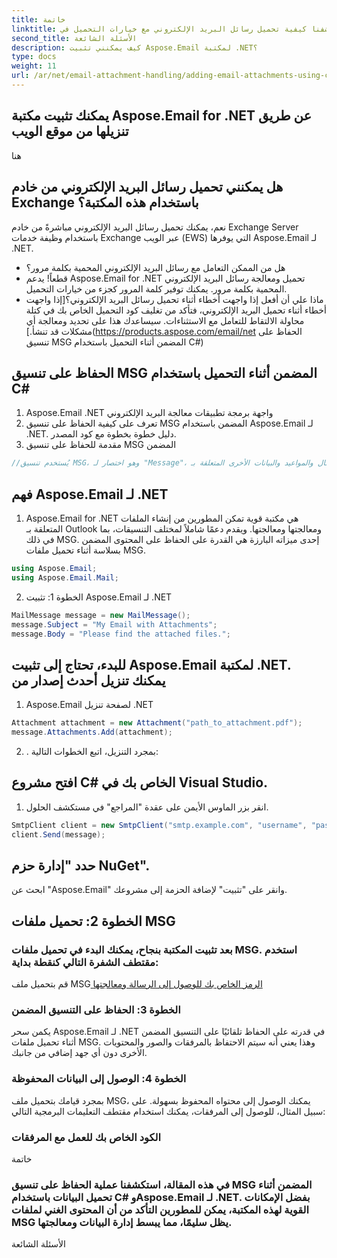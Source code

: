 ```yaml
---
title: خاتمة
linktitle: في هذه المقالة، اكتشفنا كيفية تحميل رسائل البريد الإلكتروني مع خيارات التحميل في C# باستخدام مكتبة Aspose.Email for .NET. لقد قمنا بتغطية العديد من السيناريوهات، بما في ذلك التحميل من الملفات والتدفقات وExchange Server والتعامل مع رسائل البريد الإلكتروني المحمية بكلمة مرور. باتباع الدليل التفصيلي واستخدام أمثلة التعليمات البرمجية المصدر المتوفرة، يمكنك دمج وظيفة تحميل البريد الإلكتروني في تطبيقاتك بسلاسة.
second_title: الأسئلة الشائعة
description: كيف يمكنني تثبيت Aspose.Email لمكتبة .NET؟
type: docs
weight: 11
url: /ar/net/email-attachment-handling/adding-email-attachments-using-csharp/
---
```


##  يمكنك تثبيت مكتبة Aspose.Email for .NET عن طريق تنزيلها من موقع الويب

هنا

## هل يمكنني تحميل رسائل البريد الإلكتروني من خادم Exchange باستخدام هذه المكتبة؟

نعم، يمكنك تحميل رسائل البريد الإلكتروني مباشرةً من خادم Exchange Server باستخدام وظيفة خدمات Exchange عبر الويب (EWS) التي يوفرها Aspose.Email لـ .NET.

- هل من الممكن التعامل مع رسائل البريد الإلكتروني المحمية بكلمة مرور؟
- قطعاً! يدعم Aspose.Email for .NET تحميل ومعالجة رسائل البريد الإلكتروني المحمية بكلمة مرور. يمكنك توفير كلمة المرور كجزء من خيارات التحميل.
- ماذا علي أن أفعل إذا واجهت أخطاء أثناء تحميل رسائل البريد الإلكتروني؟[إذا واجهت أخطاء أثناء تحميل البريد الإلكتروني، فتأكد من تغليف كود التحميل الخاص بك في كتلة محاولة الالتقاط للتعامل مع الاستثناءات. سيساعدك هذا على تحديد ومعالجة أي مشكلات قد تنشأ.](https://products.aspose.com/email/net الحفاظ على تنسيق MSG المضمن أثناء التحميل باستخدام C#)

##  الحفاظ على تنسيق MSG المضمن أثناء التحميل باستخدام C#

1.  Aspose.Email .NET واجهة برمجة تطبيقات معالجة البريد الإلكتروني
2.  تعرف على كيفية الحفاظ على تنسيق MSG المضمن باستخدام Aspose.Email لـ .NET. دليل خطوة بخطوة مع كود المصدر.
3. مقدمة للحفاظ على تنسيق MSG المضمن

```csharp
//يُستخدم تنسيق MSG، وهو اختصار لـ "Message"، بشكل شائع لتخزين رسائل البريد الإلكتروني وجهات الاتصال والمواعيد والبيانات الأخرى المتعلقة بـ Outlook. فهو يسمح بالحفاظ على المحتوى الغني، مثل المرفقات والصور والتنسيق. ومع ذلك، عند تحميل ملفات MSG باستخدام C#، قد يكون الحفاظ على هذا المحتوى المضمن أمرًا صعبًا.
```

## فهم Aspose.Email لـ .NET

1. Aspose.Email for .NET هي مكتبة قوية تمكن المطورين من إنشاء الملفات المتعلقة بـ Outlook ومعالجتها ومعالجتها. ويقدم دعمًا شاملاً لمختلف التنسيقات، بما في ذلك MSG. إحدى ميزاته البارزة هي القدرة على الحفاظ على المحتوى المضمن بسلاسة أثناء تحميل ملفات MSG.

```csharp
using Aspose.Email;
using Aspose.Email.Mail;
```

2. الخطوة 1: تثبيت Aspose.Email لـ .NET

```csharp
MailMessage message = new MailMessage();
message.Subject = "My Email with Attachments";
message.Body = "Please find the attached files.";
```

##  للبدء، تحتاج إلى تثبيت Aspose.Email لمكتبة .NET. يمكنك تنزيل أحدث إصدار من

1. Aspose.Email لصفحة تنزيل .NET

```csharp
Attachment attachment = new Attachment("path_to_attachment.pdf");
message.Attachments.Add(attachment);
```

2. . بمجرد التنزيل، اتبع الخطوات التالية:

## افتح مشروع C# الخاص بك في Visual Studio.

1. انقر بزر الماوس الأيمن على عقدة "المراجع" في مستكشف الحلول.

```csharp
SmtpClient client = new SmtpClient("smtp.example.com", "username", "password");
client.Send(message);
```

## حدد "إدارة حزم NuGet".

ابحث عن "Aspose.Email" وانقر على "تثبيت" لإضافة الحزمة إلى مشروعك.

## الخطوة 2: تحميل ملفات MSG

### بعد تثبيت المكتبة بنجاح، يمكنك البدء في تحميل ملفات MSG. استخدم مقتطف الشفرة التالي كنقطة بداية:

 قم بتحميل ملف MSG[ الرمز الخاص بك للوصول إلى الرسالة ومعالجتها](https://releases.aspose.com/email/net/)

### الخطوة 3: الحفاظ على التنسيق المضمن

يكمن سحر Aspose.Email لـ .NET في قدرته على الحفاظ تلقائيًا على التنسيق المضمن أثناء تحميل ملفات MSG. وهذا يعني أنه سيتم الاحتفاظ بالمرفقات والصور والمحتويات الأخرى دون أي جهد إضافي من جانبك.

### الخطوة 4: الوصول إلى البيانات المحفوظة

بمجرد قيامك بتحميل ملف MSG، يمكنك الوصول إلى محتواه المحفوظ بسهولة. على سبيل المثال، للوصول إلى المرفقات، يمكنك استخدام مقتطف التعليمات البرمجية التالي:

###  الكود الخاص بك للعمل مع المرفقات

خاتمة

### في هذه المقالة، استكشفنا عملية الحفاظ على تنسيق MSG المضمن أثناء تحميل البيانات باستخدام C# وAspose.Email لـ .NET. بفضل الإمكانات القوية لهذه المكتبة، يمكن للمطورين التأكد من أن المحتوى الغني لملفات MSG يظل سليمًا، مما يبسط إدارة البيانات ومعالجتها.

الأسئلة الشائعة